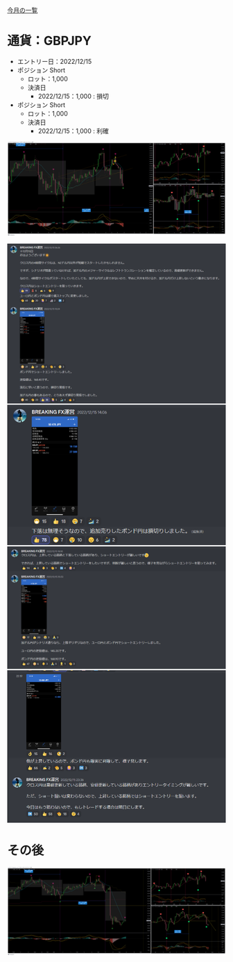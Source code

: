 [今月の一覧](../main.md)
# 通貨：GBPJPY
- エントリー日：2022/12/15
- ポジション Short
  - ロット：1,000
  - 決済日
    - 2022/12/15：1,000 : 損切
- ポジション Short
  - ロット：1,000
  - 決済日
    - 2022/12/15：1,000 : 利確

![](2022-12-17-10-42-26.png)

![](2022-12-17-10-44-40.png)
![](2022-12-17-10-45-01.png)
![](2022-12-17-10-48-29.png)
![](2022-12-17-10-48-54.png)

# その後
![](2022-12-24-10-18-40.png)

